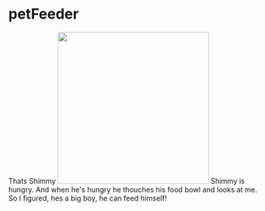 # petFeeder

Thats Shimmy
<img src='/images/shimmy.jpg' width='300'>
Shimmy is hungry. And when he's hungry he thouches his food bowl and looks at me.
So I figured, hes a big boy, he can feed himself!

